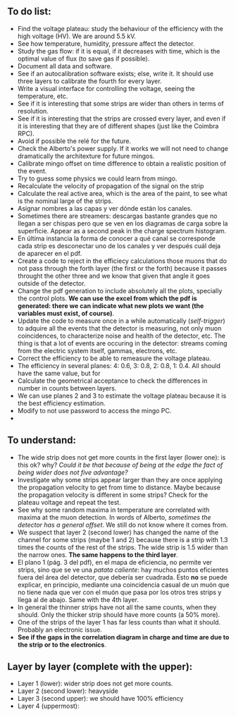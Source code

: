 ## To do list:
- Find the voltage plateau: study the behaviour of the efficiency with the high voltage (HV). We are around 5.5 kV.
- See how temperature, humidity, pressure affect the detector.
- Study the gas flow: if it is equal, if it decreases with time, which is the optimal value of flux (to save gas if possible).
- Document all data and software.
- See if an autocalibration software exists; else, write it. It should use three layers to calibrate the fourth for every layer.
- Write a visual interface for controlling the voltage, seeing the temperature, etc.
- See if it is interesting that some strips are wider than others in terms of resolution.
- See if it is interesting that the strips are crossed every layer, and even if it is interesting that they are of different shapes (just like the Coimbra RPC).
- Avoid if possible the relé for the future.
- Check the Alberto's power supply. If it works we will not need to change dramatically the architexture for future mingos.
- Calibrate mingo offset on time difference to obtain a realistic position of the event.
- Try to guess some physics we could learn from mingo.
- Recalculate the velocity of propagation of the signal on the strip
- Calculate the real active area, which is the area of the paint, to see what is the nominal large of the strips.
- Asignar nombres a las capas y ver dónde están los canales.
- Sometimes there are streamers: descargas bastante grandes que no llegan a ser chispas pero que se ven en los diagramas de carga sobre la superficie. Appear as a second peak in the charge spectrum histogram.
- En última instancia la forma de conocer a qué canal se corresponde cada strip es desconectar uno de los canales y ver después cuál deja de aparecer en el pdf.
- Create a code to reject in the efficiecy calculations those muons that do not pass through the forth layer (the first or the forth) because it passes throught the other three and we know that given that angle it goes outside of the detector.
- Change the pdf generation to include absolutely all the plots, specially the control plots. **We can use the excel from which the pdf is generated: there we can indicate what new plots we want (the variables must exist, of course)**.
- Update the code to measure once in a while automatically (*self-trigger*) to adquire all the events that the detector is measuring, not only muon coincidences, to characterize noise and health of the detector, etc. The thing is that a lot of events are occuring in the detector: streams coming from the electric system itself, gammas, electrons, etc.
- Correct the efficiency to be able to remeasure the voltage plateau.
- The efficiency in several planes: 4: 0.6, 3: 0.8, 2: 0.8, 1: 0.4. All should have the same value, but for
- Calculate the geometrical acceptance to check the differences in number in counts between layers.
- We can use planes 2 and 3 to estimate the voltage plateau because it is the best efficiency estimation.
- Modify to not use password to access the mingo PC.
- 


## To understand:
- The wide strip does not get more counts in the first layer (lower one): is this ok? why? *Could it be that because of being at the edge the fact of being wider does not five advantage?*
- Investigate why some strips appear larger than they are once applying the propagation velocity to get from time to distance. Maybe because the propagation velocity is different in some strips? Check for the plateau voltage and repeat the test.
- See why some random maxima in temperature are correlated with maxima at the muon detection. In words of Alberto, *sometimes the detector has a general offset*. We still do not know where it comes from.
- We suspect that layer 2 (second lower) has changed the name of the channel for some strips (maybe 1 and 2) because there is a strip with 1.3 times the counts of the rest of the strips. The wide strip is 1.5 wider than the narrow ones. **The same happens to the third layer**.
- El plano 1 (pág. 3 del pdf), en el mapa de eficiencia, no permite ver strips, sino que se ve una *patata caliente*: hay muchos puntos eficientes fuera del área del detector, que debería ser cuadrada. Esto **no** se puede explicar, en principio, mediante una coincidencia casual de un muón que no tiene nada que ver con el muón que pasa por los otros tres strips y llega al de abajo. Same with the 4th layer.
- In general the thinner strips have not all the same counts, when they should. Only the thicker strip should have more counts (a 50\% more).
- One of the strips of the layer 1 has far less counts than what it should. Probably an electronic issue.
- **See if the gaps in the correlation diagram in charge and time are due to the strip or to the electronics**.

## Layer by layer (complete with the upper):
- Layer 1 (lower): wider strip does not get more counts.
- Layer 2 (second lower): heavyside
- Layer 3 (second upper): we should have 100\% efficiency 
- Layer 4 (uppermost): 
